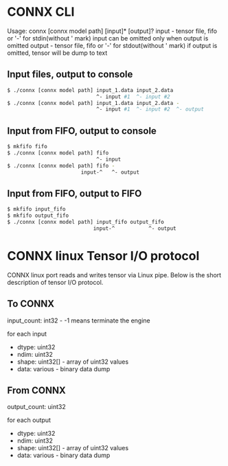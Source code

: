 # CONNX CLI
Usage: connx [connx model path] [input]* [output]?
       input  - tensor file, fifo or '-' for stdin(without ' mark)
                input can be omitted only when output is omitted
       output - tensor file, fifo or '-' for stdout(without ' mark)
                if output is omitted, tensor will be dump to text

## Input files, output to console
```sh
$ ./connx [connx model path] input_1.data input_2.data
                             ^- input #1  ^- input #2
$ ./connx [connx model path] input_1.data input_2.data -
                             ^- input #1  ^- input #2  ^- output
```

## Input from FIFO, output to console
```sh
$ mkfifo fifo
$ ./connx [connx model path] fifo
                             ^- input
$ ./connx [connx model path] fifo -
                        input-^   ^- output
```

## Input from FIFO, output to FIFO
```sh
$ mkfifo input_fifo
$ mkfifo output_fifo
$ ./connx [connx model path] input_fifo output_fifo
                            input-^           ^- output
```


# CONNX linux Tensor I/O protocol
CONNX linux port reads and writes tensor via Linux pipe. Below is the short description of tensor I/O protocol.

## To CONNX
input\_count: int32 - -1 means terminate the engine

for each input  

 * dtype: uint32
 * ndim: uint32
 * shape: uint32[] - array of uint32 values
 * data: various - binary data dump

## From CONNX
output\_count: uint32

for each output

 * dtype: uint32
 * ndim: uint32
 * shape: uint32[] - array of uint32 values
 * data: various - binary data dump

